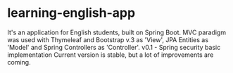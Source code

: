 # learning-english-app
It's an application for English students, built on Spring Boot.
MVC paradigm was used with Thymeleaf and Bootstrap v.3 as 'View', JPA Entities as 'Model' and Spring Controllers as 'Controller'.
v0.1 - Spring security basic implementation
Current version is stable, but a lot of improvements are coming.
